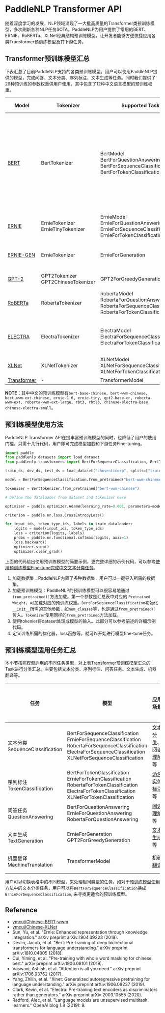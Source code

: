 # PaddleNLP Transformer API

随着深度学习的发展，NLP领域涌现了一大批高质量的Transformer类预训练模型，多次刷新各种NLP任务SOTA。PaddleNLP为用户提供了常用的BERT、ERNIE、RoBERTa、XLNet经典结构预训练模型，让开发者能够方便快捷应用各类Transformer预训练模型及其下游任务。


## Transformer预训练模型汇总

下表汇总了目前PaddleNLP支持的各类预训练模型。用户可以使用PaddleNLP提供的模型，完成问答、文本分类、序列标注、文本生成等任务。同时我们提供了29种预训练的参数权重供用户使用，其中包含了12种中文语言模型的预训练权重。

| Model | Tokenizer | Supported Task | Pretrained Weight|
|---|---|---|---|
| [BERT](https://arxiv.org/abs/1810.04805) | BertTokenizer|BertModel<br> BertForQuestionAnswering<br> BertForSequenceClassification<br>BertForTokenClassification| `bert-base-uncased`<br> `bert-large-uncased` <br>`bert-base-multilingual-uncased` <br>`bert-base-cased`<br> `bert-base-chinese`<br> `bert-base-multilingual-cased`<br> `bert-large-cased`<br> `bert-wwm-chinese`<br> `bert-wwm-ext-chinese` |
|[ERNIE](https://arxiv.org/abs/1904.09223)|ErnieTokenizer<br>ErnieTinyTokenizer|ErnieModel<br> ErnieForQuestionAnswering<br> ErnieForSequenceClassification<br> ErnieForTokenClassification | `ernie-1.0`<br> `ernie-tiny`<br> `ernie-2.0-en`<br> `ernie-2.0-large-en`|
|[ERNIE-GEN](https://arxiv.org/abs/2001.11314)|ErnieTokenizer| ErnieForGeneration|`ernie-gen-base-en`<br>`ernie-gen-large-en`<br>`ernie-gen-large-en-430g`|
|[GPT-2](https://cdn.openai.com/better-language-models/language_models_are_unsupervised_multitask_learners.pdf)| GPT2Tokenizer<br> GPT2ChineseTokenizer| GPT2ForGreedyGeneration| `gpt2-base-cn` <br> `gpt2-medium-en`|
|[RoBERTa](https://arxiv.org/abs/1907.11692)|RobertaTokenizer| RobertaModel<br>RobertaForQuestionAnswering<br>RobertaForSequenceClassification<br>RobertaForTokenClassification| `roberta-wwm-ext`<br> `roberta-wwm-ext-large`<br> `rbt3`<br> `rbtl3`|
|[ELECTRA](https://arxiv.org/abs/2003.10555) | ElectraTokenizer| ElectraModel<br>ElectraForSequenceClassification<br>ElectraForTokenClassification<br>|`electra-small`<br> `electra-base`<br> `electra-large`<br> `chinese-electra-small`<br> `chinese-electra-base`<br>|
|[XLNet](https://arxiv.org/abs/1906.08237)| XLNetTokenizer| XLNetModel<br> XLNetForSequenceClassification<br> XLNetForTokenClassification |`xlnet-base-cased`<br> `xlnet-large-cased`|
|[Transformer](https://arxiv.org/abs/1706.03762) |- | TransformerModel | - |

**NOTE**：其中中文的预训练模型有`bert-base-chinese, bert-wwm-chinese, bert-wwm-ext-chinese, ernie-1.0, ernie-tiny, gpt2-base-cn, roberta-wwm-ext, roberta-wwm-ext-large, rbt3, rbtl3, chinese-electra-base, chinese-electra-small`。

## 预训练模型使用方法

PaddleNLP Transformer API在提丰富预训练模型的同时，也降低了用户的使用门槛。只需十几行代码，用户即可完成模型加载和下游任务Fine-tuning。

```python
import paddle
from paddlenlp.datasets import load_dataset
from paddlenlp.transformers import BertForSequenceClassification, BertTokenizer

train_ds, dev_ds, test_ds = load_dataset("chnsenticorp", splits=["train", "dev", "test"])

model = BertForSequenceClassification.from_pretrained("bert-wwm-chinese", num_classes=len(train_ds.label_list))

tokenizer = BertTokenizer.from_pretrained("bert-wwm-chinese")

# Define the dataloader from dataset and tokenizer here

optimizer = paddle.optimizer.AdamW(learning_rate=0.001, parameters=model.parameters())

criterion = paddle.nn.loss.CrossEntropyLoss()

for input_ids, token_type_ids, labels in train_dataloader:
    logits = model(input_ids, token_type_ids)
    loss = criterion(logits, labels)
    probs = paddle.nn.functional.softmax(logits, axis=1)
    loss.backward()
    optimizer.step()
    optimizer.clear_grad()
```

上面的代码给出使用预训练模型的简要示例，更完整详细的示例代码，可以参考[使用预训练模型Fine-tune完成中文文本分类任务](../examples/text_classification/pretrained_models)。

1. 加载数据集：PaddleNLP内置了多种数据集，用户可以一键导入所需的数据集。
2. 加载预训练模型：PaddleNLP的预训练模型可以很容易地通过`from_pretrained()`方法加载。第一个参数是汇总表中对应的 `Pretrained Weight`，可加载对应的预训练权重。`BertForSequenceClassification`初始化`__init__`所需的其他参数，如`num_classes`等，也是通过`from_pretrained()`传入。`Tokenizer`使用同样的`from_pretrained`方法加载。
3. 使用tokenier将dataset处理成模型的输入。此部分可以参考前述的详细示例代码。
4. 定义训练所需的优化器，loss函数等，就可以开始进行模型fine-tune任务。


## 预训练模型适用任务汇总

本小节按照模型适用的不同任务类型，对上表[Transformer预训练模型汇总](#Transformer预训练模型汇总)的Task进行分类汇总。主要包括文本分类、序列标注、问答任务、文本生成、机器翻译等。

|任务|模型|应用场景|预训练权重|
|---|---|---|---|
|文本分类<br>SequenceClassification |BertForSequenceClassification <br> ErnieForSequenceClassification <br> RobertaForSequenceClassification <br> ElectraForSequenceClassification <br> XLNetForSequenceClassification | [文本分类](../examples/text_classification/pretrained_models/)、[阅读理解](../examples/machine_reading_comprehension/DuReader-yesno/)等| [见上表](#Transformer预训练模型汇总)|
|序列标注<br>TokenClassification|BertForTokenClassification <br> ErnieForTokenClassification <br> RobertaForTokenClassification <br> ElectraForTokenClassification <br> XLNetForTokenClassification | [命名实体标注](../examples/information_extraction/msra_ner/)等|[见上表](#Transformer预训练模型汇总)|
|问答任务<br>QuestionAnswering|BertForQuestionAnswering <br> ErnieForQuestionAnswering <br> RobertaForQuestionAnswering| [阅读理解](../examples/machine_reading_comprehension/SQuAD/)等|[见上表](#Transformer预训练模型汇总)|
|文本生成<br>TextGeneration | ErnieForGeneration <br> GPT2ForGreedyGeneration |[文本生成](../examples/text_generation/ernie-gen)等|[见上表](#Transformer预训练模型汇总)|
|机器翻译<br>MachineTranslation| TransformerModel | [机器翻译](../examples/machine_translation/transformer/)|[见上表](#Transformer预训练模型汇总)|

用户可以切换表格中的不同模型，来处理相同类型的任务。如对于[预训练模型使用方法](#预训练模型使用方法)中的文本分类任务，用户可以将`BertForSequenceClassification`换成`ErnieForSequenceClassification`, 来寻找更适合的预训练模型。

## Reference

- [ymcui/Chinese-BERT-wwm](https://github.com/ymcui/Chinese-BERT-wwm)
- [ymcui/Chinese-XLNet](https://github.com/ymcui/Chinese-XLNet)
- Sun, Yu, et al. "Ernie: Enhanced representation through knowledge integration." arXiv preprint arXiv:1904.09223 (2019).
- Devlin, Jacob, et al. "Bert: Pre-training of deep bidirectional transformers for language understanding." arXiv preprint arXiv:1810.04805 (2018).
- Cui, Yiming, et al. "Pre-training with whole word masking for chinese bert." arXiv preprint arXiv:1906.08101 (2019).
- Vaswani, Ashish, et al. "Attention is all you need." arXiv preprint arXiv:1706.03762 (2017).
- Yang, Zhilin, et al. "Xlnet: Generalized autoregressive pretraining for language understanding." arXiv preprint arXiv:1906.08237 (2019).
- Clark, Kevin, et al. "Electra: Pre-training text encoders as discriminators rather than generators." arXiv preprint arXiv:2003.10555 (2020).
- Radford, Alec, et al. "Language models are unsupervised multitask learners." OpenAI blog 1.8 (2019): 9.
